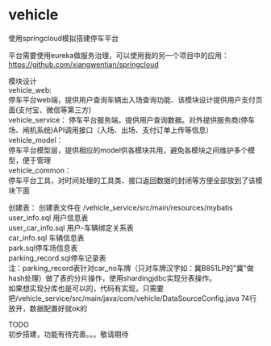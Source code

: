 # vehicle
使用springcloud模拟搭建停车平台

平台需要使用eureka做服务治理，可以使用我的另一个项目中的应用：https://github.com/xiangwentian/springcloud  

模块设计  
vehicle_web:  
停车平台web端，提供用户查询车辆出入场查询功能、该模块设计提供用户支付页面(支付宝、微信等第三方)  
vehicle_service：
停车平台服务端，提供用户查询数据。对外提供服务商(停车场、闸机系统)API调用接口（入场、出场、支付订单上传等信息）  
vehicle_model：  
停车平台模型层，提供相应的model供各模块共用，避免各模块之间维护多个模型，便于管理  
vehicle_common：  
停车平台工具，对时间处理的工具类、接口返回数据的封闭等方便全部放到了该模块下面  


创建表：
创建表文件在 /vehicle_service/src/main/resources/mybatis  
user_info.sql 用户信息表  
user_car_info.sql 用户-车辆绑定关系表  
car_info.sql 车辆信息表  
park.sql停车场信息表  
parking_record.sql停车记录表  
注：parking_record表针对car_no车牌（只对车牌汉字如：冀B851LP的"冀"做hash处理）做了表的分片操作，使用shardingjdbc实现分表操作。  
如果想实现分库也是可以的，代码有实现，只需要把/vehicle_service/src/main/java/com/vehicle/DataSourceConfig.java 74行放开，数据配置好就ok的  

TODO  
初步搭建，功能有待完善。。。敬请期待


